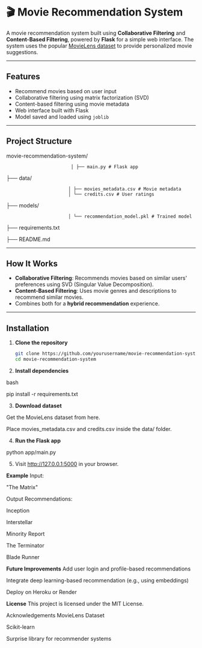 # 🎬 Movie Recommendation System

A movie recommendation system built using **Collaborative Filtering** and **Content-Based Filtering**, powered by **Flask** for a simple web interface. The system uses the popular [MovieLens dataset](https://grouplens.org/datasets/movielens/) to provide personalized movie suggestions.

---

##  Features

-  Recommend movies based on user input
-  Collaborative filtering using matrix factorization (SVD)
-  Content-based filtering using movie metadata
-  Web interface built with Flask
-  Model saved and loaded using `joblib`

---

##  Project Structure

movie-recommendation-system/


                            │ ├── main.py # Flask app

├── data/


                           │ ├── movies_metadata.csv # Movie metadata
                           │ └── credits.csv # User ratings

├── models/


                           │ └── recommendation_model.pkl # Trained model

├── requirements.txt


├── README.md



---

##  How It Works

- **Collaborative Filtering**: Recommends movies based on similar users' preferences using SVD (Singular Value Decomposition).
- **Content-Based Filtering**: Uses movie genres and descriptions to recommend similar movies.
- Combines both for a **hybrid recommendation** experience.

---

##  Installation

1. **Clone the repository**
   ```bash
   git clone https://github.com/yourusername/movie-recommendation-system.git
   cd movie-recommendation-system

2. **Install dependencies**

bash

pip install -r requirements.txt

3. **Download dataset**

Get the MovieLens dataset from here.

Place movies_metadata.csv and credits.csv inside the data/ folder.

4. **Run the Flask app**

python app/main.py

5. Visit http://127.0.0.1:5000 in your browser.

**Example**
Input:

"The Matrix"

Output Recommendations:

Inception

Interstellar

Minority Report

The Terminator

Blade Runner


**Future Improvements**
Add user login and profile-based recommendations

Integrate deep learning-based recommendation (e.g., using embeddings)

Deploy on Heroku or Render

**License**
This project is licensed under the MIT License.

Acknowledgements
MovieLens Dataset

Scikit-learn

Surprise library for recommender systems




